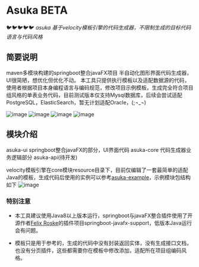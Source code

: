 # Asuka BETA
🐦🐦🐦🐦🐦
*asuka 基于velocity模板引擎的代码生成器，不限制生成的目标代码语言与代码风格*
## 简要说明
maven多模块构建的springboot整合javaFX项目
半自动化图形界面代码生成器，UI很简陋，想优化但优化不动。
本工具只提供执行模板以及适配数据源的代码，使用者根据项目本身编程语言与编码规范，修改项目示例模板，生成完全符合项目组风格的单表业务代码，目前测试版本仅支持Mysql数据库，后续会尝试适配PostgreSQL，ElasticSearch，暂无计划适配Oracle，(;¬_¬)

![image](https://cdn.u1.huluxia.com/g4/M03/6B/51/rBAAdl7kE_GASE5xAAHePow2n4s651.jpg)
![image](
https://cdn.u1.huluxia.com/g4/M03/6B/52/rBAAdl7kFB6ANbEoAACoGxdqHE4768.jpg)
![image](
https://cdn.u1.huluxia.com/g4/M03/6B/52/rBAAdl7kFC-AfrKQAACapAo--2g284.jpg)
![image](
https://cdn.u1.huluxia.com/g4/M03/6B/58/rBAAdl7kGJ2AMuFBAAAxXOkNo9c072.png)



## 模块介绍
asuka-ui springboot整合javaFX的部分，UI界面代码
asuka-core 代码生成器业务逻辑部分
asuka-api(待开发)

velocity模板引擎在core模块resource目录下，目前仅编辑了一套最简单的适配Java的模板，生成代码后使用的实例可以参考[asuka-example](https://github.com/ByNow/asuka-example)，示例模块包结构如下
![image](
https://cdn.u1.huluxia.com/g4/M02/6B/5A/rBAAdl7kGneAIvePAABSe-pnU_I367.jpg)



### 特别注意
* 本工具建议使用Java8以上版本运行，springboot与javaFX整合插件使用了开源作者[Felix Roske](https://github.com/roskenet)的插件项目springboot-javafx-support，低版本Java运行会有问题。

* 模板只是用于参考的，生成的代码中没有封装返回实体，没有生成接口文档，也没有分页插件，这些都需要你在模板中修改添加，适配所在项目组编码风格。